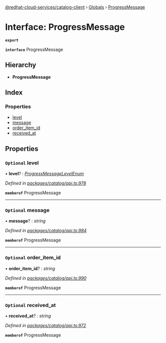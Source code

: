 [@redhat-cloud-services/catalog-client](../README.md) › [Globals](../globals.md) › [ProgressMessage](progressmessage.md)

# Interface: ProgressMessage

**`export`** 

**`interface`** ProgressMessage

## Hierarchy

* **ProgressMessage**

## Index

### Properties

* [level](progressmessage.md#optional-level)
* [message](progressmessage.md#optional-message)
* [order_item_id](progressmessage.md#optional-order_item_id)
* [received_at](progressmessage.md#optional-received_at)

## Properties

### `Optional` level

• **level**? : *[ProgressMessageLevelEnum](../enums/progressmessagelevelenum.md)*

*Defined in [packages/catalog/api.ts:978](https://github.com/RedHatInsights/javascript-clients/blob/master/packages/catalog/api.ts#L978)*

**`memberof`** ProgressMessage

___

### `Optional` message

• **message**? : *string*

*Defined in [packages/catalog/api.ts:984](https://github.com/RedHatInsights/javascript-clients/blob/master/packages/catalog/api.ts#L984)*

**`memberof`** ProgressMessage

___

### `Optional` order_item_id

• **order_item_id**? : *string*

*Defined in [packages/catalog/api.ts:990](https://github.com/RedHatInsights/javascript-clients/blob/master/packages/catalog/api.ts#L990)*

**`memberof`** ProgressMessage

___

### `Optional` received_at

• **received_at**? : *string*

*Defined in [packages/catalog/api.ts:972](https://github.com/RedHatInsights/javascript-clients/blob/master/packages/catalog/api.ts#L972)*

**`memberof`** ProgressMessage
